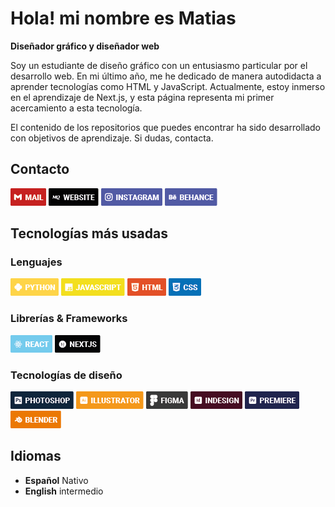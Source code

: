 # Hola! mi nombre es Matias

**Diseñador gráfico y diseñador web**

Soy un estudiante de diseño gráfico con un entusiasmo particular por el desarrollo web. En mi último año, me he dedicado de manera autodidacta a aprender tecnologías como HTML y JavaScript. Actualmente, estoy inmerso en el aprendizaje de Next.js, y esta página representa mi primer acercamiento a esta tecnología.

El contenido de los repositorios que puedes encontrar ha sido desarrollado con objetivos de aprendizaje. Si dudas, contacta.

## Contacto

[![Email](/data/Mail.png)](mailto:mquilodranh@gmail.com)
[![Website](/data/Website.png)](https://infinn.github.io/)
[![Instagram](/data/Instagram.png)](https://www.instagram.com/antisocial_infinn/)
[![Behance](/data/Behance.png)](https://www.behance.net/matiasquilodran2)

## Tecnologías más usadas

### Lenguajes

![Python](/data/python.png)
![Javascript](/data/javascript.png)
![Html](/data/html.png)
![css](/data/css.png)

### Librerías & Frameworks

![React](/data/react.png)
![NextJs](/data/nextjs.png)

### Tecnologías de diseño

![Photoshop](/data/photoshop.png)
![Illustrator](/data/illustratori.png)
![Figma](/data/figma.png)
![indesign](/data/indesing.png)
![Premiere](/data/premiere.png)
![Blender](/data/blender.png)

## Idiomas

- **Español** Nativo
- **English** intermedio